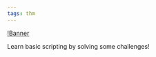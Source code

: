 ```yaml
---
tags: thm
---
```


[!Banner](../uploads/scripting.png)

Learn basic scripting by solving some challenges!